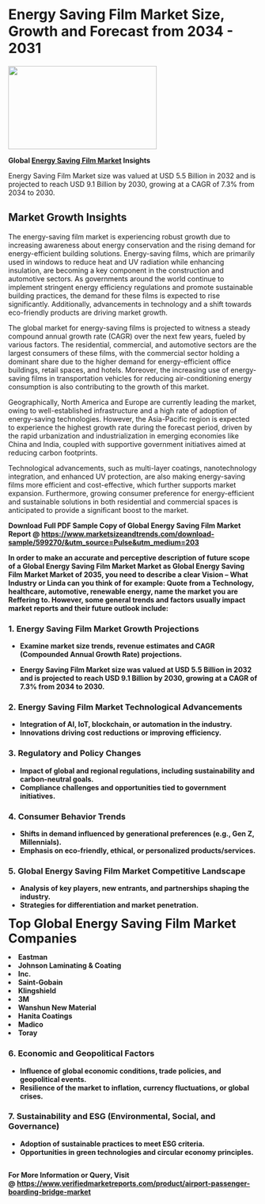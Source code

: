 <H1>Energy Saving Film Market Size, Growth and Forecast from 2034 - 2031</H1><img class="aligncenter size-medium wp-image-584254" src="https://thirdeyenews.in/wp-content/uploads/2034/09/Global-Market-Research-300x168.jpeg" alt="" width="300" height="168" /><p><strong>Global&nbsp;<a href="https://www.marketsizeandtrends.com/download-sample/599270/&amp;utm_source=Pulse&amp;utm_medium=203">Energy Saving Film Market</a> Insights</strong></p><p>Energy Saving Film Market size was valued at USD 5.5 Billion in 2032 and is projected to reach USD 9.1 Billion by 2030, growing at a CAGR of 7.3% from 2034 to 2030.</p><p><h2>Market Growth Insights</h2> <p>The energy-saving film market is experiencing robust growth due to increasing awareness about energy conservation and the rising demand for energy-efficient building solutions. Energy-saving films, which are primarily used in windows to reduce heat and UV radiation while enhancing insulation, are becoming a key component in the construction and automotive sectors. As governments around the world continue to implement stringent energy efficiency regulations and promote sustainable building practices, the demand for these films is expected to rise significantly. Additionally, advancements in technology and a shift towards eco-friendly products are driving market growth.</p> <p><strong></strong></p> <p>The global market for energy-saving films is projected to witness a steady compound annual growth rate (CAGR) over the next few years, fueled by various factors. The residential, commercial, and automotive sectors are the largest consumers of these films, with the commercial sector holding a dominant share due to the higher demand for energy-efficient office buildings, retail spaces, and hotels. Moreover, the increasing use of energy-saving films in transportation vehicles for reducing air-conditioning energy consumption is also contributing to the growth of this market.</p> <p>Geographically, North America and Europe are currently leading the market, owing to well-established infrastructure and a high rate of adoption of energy-saving technologies. However, the Asia-Pacific region is expected to experience the highest growth rate during the forecast period, driven by the rapid urbanization and industrialization in emerging economies like China and India, coupled with supportive government initiatives aimed at reducing carbon footprints.</p> <p>Technological advancements, such as multi-layer coatings, nanotechnology integration, and enhanced UV protection, are also making energy-saving films more efficient and cost-effective, which further supports market expansion. Furthermore, growing consumer preference for energy-efficient and sustainable solutions in both residential and commercial spaces is anticipated to provide a significant boost to the market.</p> <p><strong></p><p><span class=""><strong>Download Full PDF Sample Copy of Global Energy Saving Film Market Report</strong> @ <a href="https://www.marketsizeandtrends.com/download-sample/599270/&amp;utm_source=Pulse&amp;utm_medium=203" target="_blank">https://www.marketsizeandtrends.com/download-sample/599270/&amp;utm_source=Pulse&amp;utm_medium=203</a></span></p><p>In order to make an accurate and perceptive description of future scope of a Global&nbsp;Energy Saving Film Market Market as Global&nbsp;Energy Saving Film Market Market of 2035, you need to describe a clear Vision &ndash; What Industry or Linda can you think of for example: Quote from a Technology, healthcare, automotive, renewable energy, name the market you are Reffering to. However, some general trends and factors usually impact market reports and their future outlook include:</p><h3>1.&nbsp;<strong>Energy Saving Film Market Growth Projections</strong></h3><ul><li>Examine market size trends, revenue estimates and CAGR (Compounded Annual Growth Rate) projections.</li><li><p>Energy Saving Film Market size was valued at USD 5.5 Billion in 2032 and is projected to reach USD 9.1 Billion by 2030, growing at a CAGR of 7.3% from 2034 to 2030.</p></li></ul><h3>2.&nbsp;<strong>Energy Saving Film Market Technological Advancements</strong></h3><ul><li>Integration of AI, IoT, blockchain, or automation in the industry.</li><li>Innovations driving cost reductions or improving efficiency.</li></ul><h3>3.&nbsp;<strong>Regulatory and Policy Changes</strong></h3><ul><li>Impact of global and regional regulations, including sustainability and carbon-neutral goals.</li><li>Compliance challenges and opportunities tied to government initiatives.</li></ul><h3>4.&nbsp;<strong>Consumer Behavior Trends</strong></h3><ul><li>Shifts in demand influenced by generational preferences (e.g., Gen Z, Millennials).</li><li>Emphasis on eco-friendly, ethical, or personalized products/services.</li></ul><h3>5.&nbsp;<strong>Global Energy Saving Film Market Competitive Landscape</strong></h3><ul><li>Analysis of key players, new entrants, and partnerships shaping the industry.</li><li>Strategies for differentiation and market penetration.</li></ul><p data-pm-slice="1 1 []"><span style="color: inherit; font-family: inherit; font-size: 25px;">Top Global Energy Saving Film Market Companies</span></p><div class="" data-test-id=""><p><li>Eastman</li><li> Johnson Laminating & Coating</li><li> Inc.</li><li> Saint-Gobain</li><li> Klingshield</li><li> 3M</li><li> Wanshun New Material</li><li> Hanita Coatings</li><li> Madico</li><li> Toray</li></p></div><h3>6.&nbsp;<strong>Economic and Geopolitical Factors</strong></h3><ul><li>Influence of global economic conditions, trade policies, and geopolitical events.</li><li>Resilience of the market to inflation, currency fluctuations, or global crises.</li></ul><h3>7.&nbsp;<strong>Sustainability and ESG (Environmental, Social, and Governance)</strong></h3><ul><li>Adoption of sustainable practices to meet ESG criteria.</li><li>Opportunities in green technologies and circular economy principles.</li></ul><h2><strong style="font-size: 14px;">For More Information or Query, Visit @&nbsp;</strong><a style="background-color: #ffffff; font-size: 14px;" href="https://www.marketsizeandtrends.com/report/energy-saving-film-market/" target="_blank">https://www.verifiedmarketreports.com/product/airport-passenger-boarding-bridge-market</a></h2>
